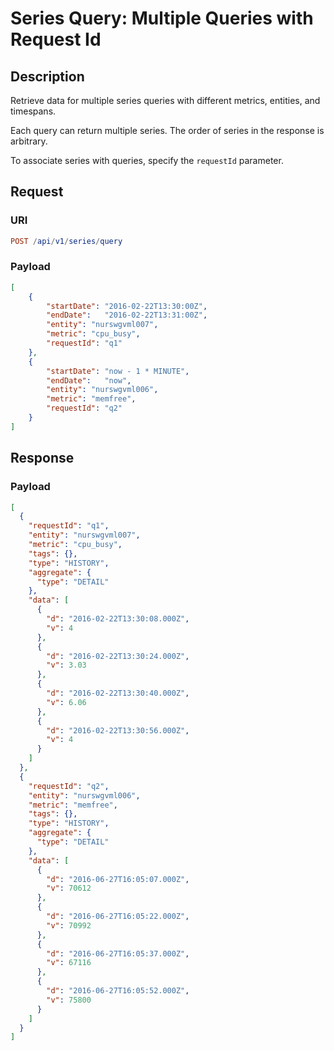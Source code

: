 # Series Query: Multiple Queries with Request Id

## Description

Retrieve data for multiple series queries with different metrics, entities, and timespans.

Each query can return multiple series. The order of series in the response is arbitrary.

To associate series with queries, specify the `requestId` parameter.

## Request

### URI

```elm
POST /api/v1/series/query
```

### Payload

```json
[
    {
        "startDate": "2016-02-22T13:30:00Z",
        "endDate":   "2016-02-22T13:31:00Z",
        "entity": "nurswgvml007",
        "metric": "cpu_busy",
        "requestId": "q1"
    },
    {
        "startDate": "now - 1 * MINUTE",
        "endDate":   "now",
        "entity": "nurswgvml006",
        "metric": "memfree",
        "requestId": "q2"
    }
]
```

## Response

### Payload

```json
[
  {
    "requestId": "q1",
    "entity": "nurswgvml007",
    "metric": "cpu_busy",
    "tags": {},
    "type": "HISTORY",
    "aggregate": {
      "type": "DETAIL"
    },
    "data": [
      {
        "d": "2016-02-22T13:30:08.000Z",
        "v": 4
      },
      {
        "d": "2016-02-22T13:30:24.000Z",
        "v": 3.03
      },
      {
        "d": "2016-02-22T13:30:40.000Z",
        "v": 6.06
      },
      {
        "d": "2016-02-22T13:30:56.000Z",
        "v": 4
      }
    ]
  },
  {
    "requestId": "q2",
    "entity": "nurswgvml006",
    "metric": "memfree",
    "tags": {},
    "type": "HISTORY",
    "aggregate": {
      "type": "DETAIL"
    },
    "data": [
      {
        "d": "2016-06-27T16:05:07.000Z",
        "v": 70612
      },
      {
        "d": "2016-06-27T16:05:22.000Z",
        "v": 70992
      },
      {
        "d": "2016-06-27T16:05:37.000Z",
        "v": 67116
      },
      {
        "d": "2016-06-27T16:05:52.000Z",
        "v": 75800
      }
    ]
  }
]
```
